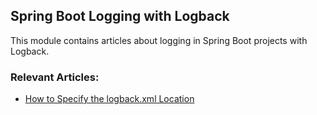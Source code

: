 ## Spring Boot Logging with Logback

This module contains articles about logging in Spring Boot projects with Logback.

### Relevant Articles: 
- [How to Specify the logback.xml Location](https://www.baeldung.com/java-logback-xml-custom-location)
